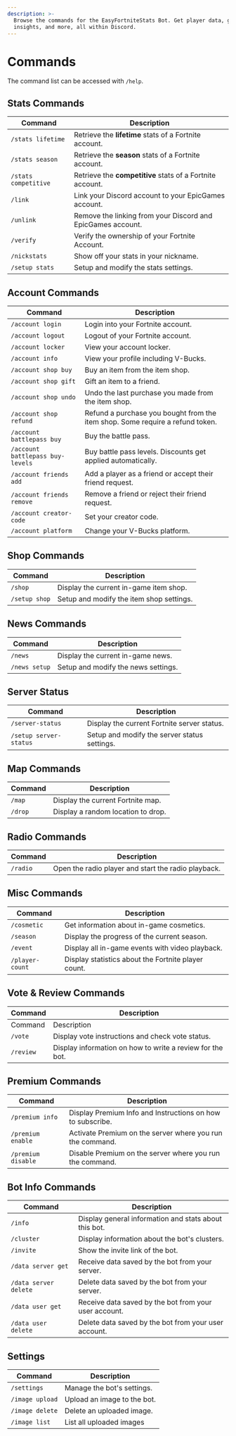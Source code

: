```yaml
---
description: >-
  Browse the commands for the EasyFortniteStats Bot. Get player data, game
  insights, and more, all within Discord.
---
```


# Commands

The command list can be accessed with `/help`.&#x20;

## Stats Commands

| Command              | Description                                                 |
| -------------------- | ----------------------------------------------------------- |
| `/stats lifetime`    | Retrieve the **lifetime** stats of a Fortnite account.      |
| `/stats season`      | Retrieve the **season** stats of a Fortnite account.        |
| `/stats competitive` | Retrieve the **competitive** stats of a Fortnite account.   |
| `/link`              | Link your Discord account to your EpicGames account.        |
| `/unlink`            | Remove the linking from your Discord and EpicGames account. |
| `/verify`            | Verify the ownership of your Fortnite Account.              |
| `/nickstats`         | Show off your stats in your nickname.                       |
| `/setup stats`       | Setup and modify the stats settings.                        |

## Account Commands

| Command                          | Description                                                                   |
| -------------------------------- | ----------------------------------------------------------------------------- |
| `/account login`                 | Login into your Fortnite account.                                             |
| `/account logout`                | Logout of your Fortnite account.                                              |
| `/account locker`                | View your account locker.                                                     |
| `/account info`                  | View your profile including V-Bucks.                                          |
| `/account shop buy`              | Buy an item from the item shop.                                               |
| `/account shop gift`             | Gift an item to a friend.                                                     |
| `/account shop undo`             | Undo the last purchase you made from the item shop.                           |
| `/account shop refund`           | Refund a purchase you bought from the item shop. Some require a refund token. |
| `/account battlepass buy`        | Buy the battle pass.                                                          |
| `/account battlepass buy-levels` | Buy battle pass levels. Discounts get applied automatically.                  |
| `/account friends add`           | Add a player as a friend or accept their friend request.                      |
| `/account friends remove`        | Remove a friend or reject their friend request.                               |
| `/account creator-code`          | Set your creator code.                                                        |
| `/account platform`              | Change your V-Bucks platform.                                                 |

## Shop Commands

| Command       | Description                              |
| ------------- | ---------------------------------------- |
| `/shop`       | Display the current in-game item shop.   |
| `/setup shop` | Setup and modify the item shop settings. |

## News Commands

| Command       | Description                         |
| ------------- | ----------------------------------- |
| `/news`       | Display the current in-game news.   |
| `/news setup` | Setup and modify the news settings. |

## Server Status

| Command                | Description                                  |
| ---------------------- | -------------------------------------------- |
| `/server-status`       | Display the current Fortnite server status.  |
| `/setup server-status` | Setup and modify the server status settings. |

## Map Commands

| Command | Description                        |
| ------- | ---------------------------------- |
| `/map`  | Display the current Fortnite map.  |
| `/drop` | Display a random location to drop. |

## Radio Commands

| Command  | Description                                         |
| -------- | --------------------------------------------------- |
| `/radio` | Open the radio player and start the radio playback. |

## Misc Commands

| Command         | Description                                         |
| --------------- | --------------------------------------------------- |
| `/cosmetic`     | Get information about in-game cosmetics.            |
| `/season`       | Display the progress of the current season.         |
| `/event`        | Display all in-game events with video playback.     |
| `/player-count` | Display statistics about the Fortnite player count. |

## Vote & Review Commands

| Command   | Description                                               |
| --------- | --------------------------------------------------------- |
| Command   | Description                                               |
| `/vote`   | Display vote instructions and check vote status.          |
| `/review` | Display information on how to write a review for the bot. |

## Premium Commands

| Command            | Description                                                |
| ------------------ | ---------------------------------------------------------- |
| `/premium info`    | Display Premium Info and Instructions on how to subscribe. |
| `/premium enable`  | Activate Premium on the server where you run the command.  |
| `/premium disable` | Disable Premium on the server where you run the command.   |

## Bot Info Commands

| Command               | Description                                           |
| --------------------- | ----------------------------------------------------- |
| `/info`               | Display general information and stats about this bot. |
| `/cluster`            | Display information about the bot's clusters.         |
| `/invite`             | Show the invite link of the bot.                      |
| `/data server get`    | Receive data saved by the bot from your server.       |
| `/data server delete` | Delete data saved by the bot from your server.        |
| `/data user get`      | Receive data saved by the bot from your user account. |
| `/data user delete`   | Delete data saved by the bot from your user account.  |

## Settings

| Command         | Description                 |
| --------------- | --------------------------- |
| `/settings`     | Manage the bot's settings.  |
| `/image upload` | Upload an image to the bot. |
| `/image delete` | Delete an uploaded image.   |
| `/image list`   | List all uploaded images    |
